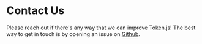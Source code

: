 # Contact Us

Please reach out if there's any way that we can improve Token.js! The best way to get in touch is by opening an issue on [Github](https://github.com/token-js/eloquent.js).
